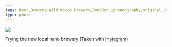 ```yaml
---
tags: Beer,Brewery,Wild Woods Brewery,Boulder,iphoneography,original content
type: photo
---
```

<img src="http://25.media.tumblr.com/tumblr_mbjkvaqGHX1rdkc0do1_1280.jpg" />

<p>Trying the new local nano brewery (Taken with <a href="http://instagram.com">Instagram</a>)</p> 
